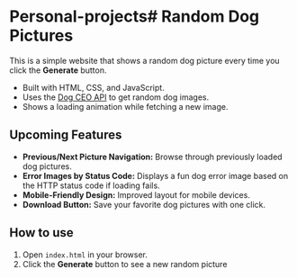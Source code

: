# Personal-projects# Random Dog Pictures

This is a simple website that shows a random dog picture every time you click the **Generate** button.

- Built with HTML, CSS, and JavaScript.
- Uses the [Dog CEO API](https://dog.ceo/dog-api/) to get random dog images.
- Shows a loading animation while fetching a new image.

## Upcoming Features

- **Previous/Next Picture Navigation:** Browse through previously loaded dog pictures.
- **Error Images by Status Code:** Displays a fun dog error image based on the HTTP status code if loading fails.
- **Mobile-Friendly Design:** Improved layout for mobile devices.
- **Download Button:** Save your favorite dog pictures with one click.

## How to use

1. Open `index.html` in your browser.
2. Click the **Generate** button to see a new random picture
